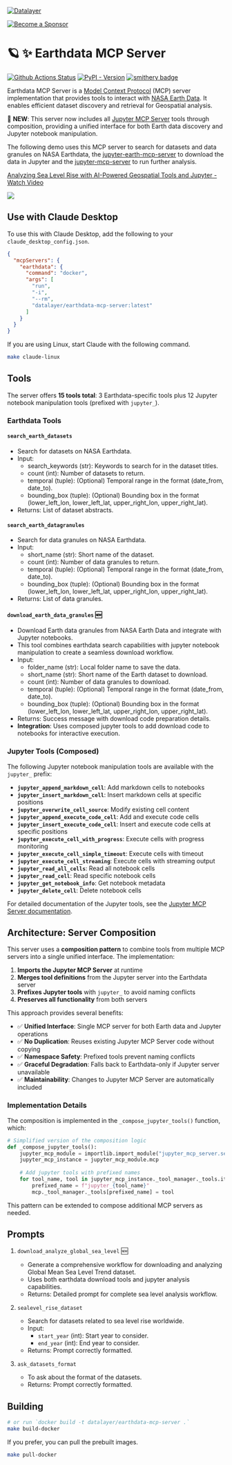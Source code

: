 <!--
  ~ Copyright (c) 2023-2024 Datalayer, Inc.
  ~
  ~ BSD 3-Clause License
-->

[![Datalayer](https://assets.datalayer.tech/datalayer-25.svg)](https://datalayer.io)

[![Become a Sponsor](https://img.shields.io/static/v1?label=Become%20a%20Sponsor&message=%E2%9D%A4&logo=GitHub&style=flat&color=1ABC9C)](https://github.com/sponsors/datalayer)

# 🪐 ✨ Earthdata MCP Server

[![Github Actions Status](https://github.com/datalayer/earthdata-mcp-server/workflows/Build/badge.svg)](https://github.com/datalayer/earthdata-mcp-server/actions/workflows/build.yml)
[![PyPI - Version](https://img.shields.io/pypi/v/earthdata-mcp-server)](https://pypi.org/project/earthdata-mcp-server)
[![smithery badge](https://smithery.ai/badge/@datalayer/earthdata-mcp-server)](https://smithery.ai/server/@datalayer/earthdata-mcp-server)

Earthdata MCP Server is a [Model Context Protocol](https://modelcontextprotocol.io/introduction) (MCP) server implementation that provides tools to interact with [NASA Earth Data](https://www.earthdata.nasa.gov/). It enables efficient dataset discovery and retrieval for Geospatial analysis.

🚀 **NEW**: This server now includes all [Jupyter MCP Server](https://github.com/datalayer/jupyter-mcp-server) tools through composition, providing a unified interface for both Earth data discovery and Jupyter notebook manipulation.

The following demo uses this MCP server to search for datasets and data granules on NASA Earthdata, the [jupyter-earth-mcp-server](https://github.com/datalayer/jupyter-earth-mcp-server) to download the data in Jupyter and the [jupyter-mcp-server](https://github.com/datalayer/jupyter-mcp-server) to run further analysis.

<div>
  <a href="https://www.loom.com/share/c2b5b05f548d4f1492d5c107f0c48dbc">
    <p>Analyzing Sea Level Rise with AI-Powered Geospatial Tools and Jupyter - Watch Video</p>
  </a>
  <a href="https://www.loom.com/share/c2b5b05f548d4f1492d5c107f0c48dbc">
    <img style="max-width:100%;" src="https://cdn.loom.com/sessions/thumbnails/c2b5b05f548d4f1492d5c107f0c48dbc-598a84f02de7e74e-full-play.gif">
  </a>
</div>

## Use with Claude Desktop

To use this with Claude Desktop, add the following to your `claude_desktop_config.json`.

```json
{
  "mcpServers": {
    "earthdata": {
      "command": "docker",
      "args": [
        "run",
        "-i",
        "--rm",
        "datalayer/earthdata-mcp-server:latest"
      ]
    }
  }
}
```

If you are using Linux, start Claude with the following command.

```bash
make claude-linux
```

## Tools

The server offers **15 tools total**: 3 Earthdata-specific tools plus 12 Jupyter notebook manipulation tools (prefixed with `jupyter_`).

### Earthdata Tools

#### `search_earth_datasets`

- Search for datasets on NASA Earthdata.
- Input:
  - search_keywords (str): Keywords to search for in the dataset titles.
  - count (int): Number of datasets to return.
  - temporal (tuple): (Optional) Temporal range in the format (date_from, date_to).
  - bounding_box (tuple): (Optional) Bounding box in the format (lower_left_lon, lower_left_lat, upper_right_lon, upper_right_lat).
- Returns: List of dataset abstracts.

#### `search_earth_datagranules`

- Search for data granules on NASA Earthdata.
- Input:
  - short_name (str): Short name of the dataset.
  - count (int): Number of data granules to return.
  - temporal (tuple): (Optional) Temporal range in the format (date_from, date_to).
  - bounding_box (tuple): (Optional) Bounding box in the format (lower_left_lon, lower_left_lat, upper_right_lon, upper_right_lat).
- Returns: List of data granules.

#### `download_earth_data_granules` 🆕

- Download Earth data granules from NASA Earth Data and integrate with Jupyter notebooks.
- This tool combines earthdata search capabilities with jupyter notebook manipulation to create a seamless download workflow.
- Input:
  - folder_name (str): Local folder name to save the data.
  - short_name (str): Short name of the Earth dataset to download.
  - count (int): Number of data granules to download.
  - temporal (tuple): (Optional) Temporal range in the format (date_from, date_to).
  - bounding_box (tuple): (Optional) Bounding box in the format (lower_left_lon, lower_left_lat, upper_right_lon, upper_right_lat).
- Returns: Success message with download code preparation details.
- **Integration**: Uses composed jupyter tools to add download code to notebooks for interactive execution.

### Jupyter Tools (Composed)

The following Jupyter notebook manipulation tools are available with the `jupyter_` prefix:

- **`jupyter_append_markdown_cell`**: Add markdown cells to notebooks
- **`jupyter_insert_markdown_cell`**: Insert markdown cells at specific positions
- **`jupyter_overwrite_cell_source`**: Modify existing cell content
- **`jupyter_append_execute_code_cell`**: Add and execute code cells
- **`jupyter_insert_execute_code_cell`**: Insert and execute code cells at specific positions
- **`jupyter_execute_cell_with_progress`**: Execute cells with progress monitoring
- **`jupyter_execute_cell_simple_timeout`**: Execute cells with timeout
- **`jupyter_execute_cell_streaming`**: Execute cells with streaming output
- **`jupyter_read_all_cells`**: Read all notebook cells
- **`jupyter_read_cell`**: Read specific notebook cells
- **`jupyter_get_notebook_info`**: Get notebook metadata
- **`jupyter_delete_cell`**: Delete notebook cells

For detailed documentation of the Jupyter tools, see the [Jupyter MCP Server documentation](https://github.com/datalayer/jupyter-mcp-server).

## Architecture: Server Composition

This server uses a **composition pattern** to combine tools from multiple MCP servers into a single unified interface. The implementation:

1. **Imports the Jupyter MCP Server** at runtime
2. **Merges tool definitions** from the Jupyter server into the Earthdata server
3. **Prefixes Jupyter tools** with `jupyter_` to avoid naming conflicts
4. **Preserves all functionality** from both servers

This approach provides several benefits:
- ✅ **Unified Interface**: Single MCP server for both Earth data and Jupyter operations
- ✅ **No Duplication**: Reuses existing Jupyter MCP Server code without copying
- ✅ **Namespace Safety**: Prefixed tools prevent naming conflicts  
- ✅ **Graceful Degradation**: Falls back to Earthdata-only if Jupyter server unavailable
- ✅ **Maintainability**: Changes to Jupyter MCP Server are automatically included

### Implementation Details

The composition is implemented in the `_compose_jupyter_tools()` function, which:

```python
# Simplified version of the composition logic
def _compose_jupyter_tools():
    jupyter_mcp_module = importlib.import_module("jupyter_mcp_server.server")
    jupyter_mcp_instance = jupyter_mcp_module.mcp
    
    # Add jupyter tools with prefixed names
    for tool_name, tool in jupyter_mcp_instance._tool_manager._tools.items():
        prefixed_name = f"jupyter_{tool_name}"
        mcp._tool_manager._tools[prefixed_name] = tool
```

This pattern can be extended to compose additional MCP servers as needed.

## Prompts

1. `download_analyze_global_sea_level` 🆕
   - Generate a comprehensive workflow for downloading and analyzing Global Mean Sea Level Trend dataset.
   - Uses both earthdata download tools and jupyter analysis capabilities.
   - Returns: Detailed prompt for complete sea level analysis workflow.

2. `sealevel_rise_dataset`
   - Search for datasets related to sea level rise worldwide.
   - Input:
     - `start_year` (int): Start year to consider.
      - `end_year` (int): End year to consider.
   - Returns: Prompt correctly formatted.

3. `ask_datasets_format`
    - To ask about the format of the datasets.
    - Returns: Prompt correctly formatted.

## Building

```bash
# or run `docker build -t datalayer/earthdata-mcp-server .`
make build-docker
```

If you prefer, you can pull the prebuilt images.

```bash
make pull-docker
```
